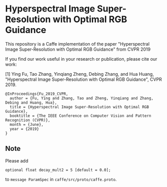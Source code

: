 # Hyperspectral Image Super-Resolution with Optimal RGB Guidance

This repository is a Caffe implementation of the paper "Hyperspectral Image Super-Resolution with Optimal RGB Guidance" from CVPR 2019

If you find our work useful in your research or publication, please cite our work:

[1] Ying Fu, Tao Zhang, Yinqiang Zheng, Debing Zhang, and Hua Huang, "Hyperspectral Image Super-Resolution with Optimal RGB Guidance", CVPR 2019.

```
@InProceedings{Fu_2019_CVPR,
  author = {Fu, Ying and Zhang, Tao and Zheng, Yinqiang and Zhang, Debing and Huang, Hua},
  title = {Hyperspectral Image Super-Resolution with Optimal RGB Guidance},
  booktitle = {The IEEE Conference on Computer Vision and Pattern Recognition (CVPR)},
  month = {June},
  year = {2019}
}
```

## Note
Please add 
```
optional float decay_mult2 = 5 [default = 0.0];
```
to `message ParamSpec` in `caffe/src/proto/caffe.proto`.
